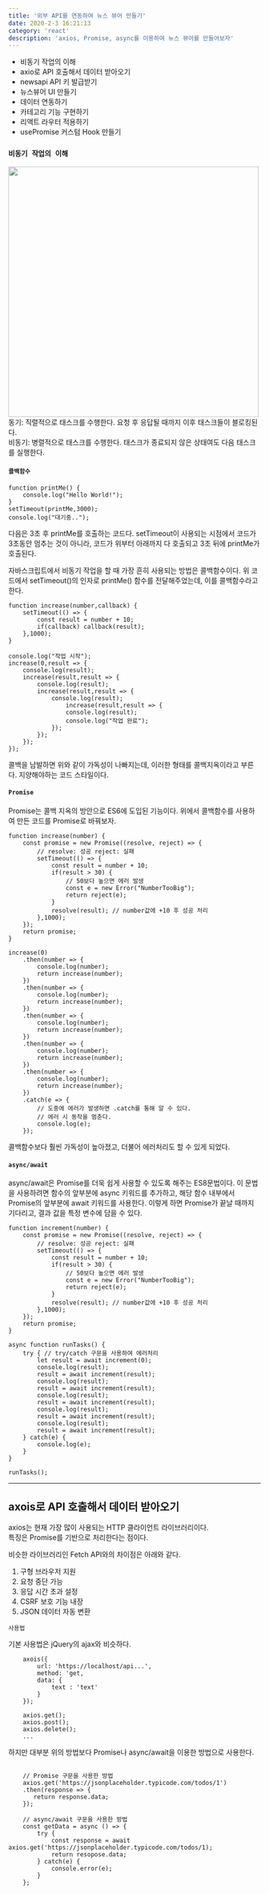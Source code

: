 ```yaml
---
title: '외부 API를 연동하여 뉴스 뷰어 만들기'
date: 2020-2-3 16:21:13
category: 'react'
description: 'axios, Promise, async를 이용하여 뉴스 뷰어를 만들어보자'
---
```


<ul>
    <li>비동기 작업의 이해</li>
    <li>axio로 API 호출해서 데이터 받아오기</li>
    <li>newsapi API 키 발급받기</li>
    <li>뉴스뷰어 UI 만들기</li>
    <li>데이터 연동하기</li>
    <li>카테고리 기능 구현하기</li>
    <li>리액트 라우터 적용하기</li>
    <li>usePromise 커스텀 Hook 만들기</li>
</ul>

### `비동기 작업의 이해`

<img src="https://dojang.io/pluginfile.php/14098/mod_page/content/7/047003.png" width="500px">
<br>
동기: 직렬적으로 태스크를 수행한다. 요청 후 응답될 때까지 이후 태스크들이 블로킹된다.<br>
비동기: 병렬적으로 태스크를 수행한다. 태스크가 종료되지 않은 상태여도 다음 태스크를 실행한다.

#### `콜백함수`

    function printMe() {
        console.log("Hello World!");
    }
    setTimeout(printMe,3000);
    console.log("대기중..");

다음은 3초 후 printMe를 호출하는 코드다.
setTimeout이 사용되는 시점에서 코드가 3초동안 멈추는 것이 아니라, 코드가 위부터 아래까지 다 호출되고 3초 뒤에 printMe가 호출된다.

자바스크립트에서 비동기 작업을 할 때 가장 흔히 사용되는 방법은 콜백함수이다.
위 코드에서 setTimeout()의 인자로 printMe() 함수를 전달해주었는데, 이를 콜백함수라고 한다.

```
function increase(number,callback) {
    setTimeout(() => {
        const result = number + 10;
        if(callback) callback(result);
    },1000);
}

console.log("작업 시작");
increase(0,result => {
    console.log(result);
    increase(result,result => {
        console.log(result);
        increase(result,result => {
            console.log(result);
                increase(result,result => {
                console.log(result);
                console.log("작업 완료");
            });
        });
    });
});
```

콜백을 남발하면 위와 같이 가독성이 나빠지는데, 이러한 형태를 콜백지옥이라고 부른다. 지양해야하는 코드 스타일이다.

#### `Promise`

Promise는 콜백 지옥의 방안으로 ES6에 도입된 기능이다.
위에서 콜백함수를 사용하여 만든 코드를 Promise로 바꿔보자.

```
function increase(number) {
    const promise = new Promise((resolve, reject) => {
        // resolve: 성공 reject: 실패
        setTimeout(() => {
            const result = number + 10;
            if(result > 30) {
                // 50보다 높으면 에러 발생
                const e = new Error("NumberTooBig");
                return reject(e);
            }
            resolve(result); // number값에 +10 후 성공 처리
        },1000);
    });
    return promise;
}

increase(0)
    .then(number => {
        console.log(number);
        return increase(number);
    })
    .then(number => {
        console.log(number);
        return increase(number);
    })
    .then(number => {
        console.log(number);
        return increase(number);
    })
    .then(number => {
        console.log(number);
        return increase(number);
    })
    .then(number => {
        console.log(number);
        return increase(number);
    })
    .catch(e => {
        // 도중에 에러가 발생하면 .catch를 통해 알 수 있다.
        // 에러 시 동작을 멈춘다.
        console.log(e);
    });

```

콜백함수보다 훨씬 가독성이 높아졌고, 더불어 에러처리도 할 수 있게 되었다.

#### `async/await`

async/await은 Promise를 더욱 쉽게 사용할 수 있도록 해주는 ES8문법이다.
이 문법을 사용하려면 함수의 앞부분에 async 키워드를 추가하고, 해당 함수 내부에서 Promise의 앞부분에 await 키워드를 사용한다. 이렇게 하면 Promise가 끝날 때까지 기다리고, 결과 값을 특정 변수에 담을 수 있다.

```
function increment(number) {
    const promise = new Promise((resolve, reject) => {
        // resolve: 성공 reject: 실패
        setTimeout(() => {
            const result = number + 10;
            if(result > 30) {
                // 50보다 높으면 에러 발생
                const e = new Error("NumberTooBig");
                return reject(e);
            }
            resolve(result); // number값에 +10 후 성공 처리
        },1000);
    });
    return promise;
}

async function runTasks() {
    try { // try/catch 구문을 사용하여 에러처리
        let result = await increment(0);
        console.log(result);
        result = await increment(result);
        console.log(result);
        result = await increment(result);
        console.log(result);
        result = await increment(result);
        console.log(result);
        result = await increment(result);
        console.log(result);
        result = await increment(result);
    } catch(e) {
        console.log(e);
    }
}

runTasks();
```

<hr>

## axois로 API 호출해서 데이터 받아오기

axios는 현재 가장 많이 사용되는 HTTP 클라이언트 라이브러리이다.<br>
특징은 Promise를 기반으로 처리한다는 점이다.

비슷한 라이브러리인 Fetch API와의 차이점은 아래와 같다.

<ol>
    <li>구형 브라우저 지원</li>
    <li>요청 중단 가능</li>
    <li>응답 시간 초과 설정</li>
    <li>CSRF 보호 기능 내장</li>
    <li>JSON 데이터 자동 변환</li>
</ol>

`사용법`

기본 사용법은 jQuery의 ajax와 비슷하다.

```
    axois({
        url: 'https://localhost/api...',
        method: 'get,
        data: {
            text : 'text'
        }
    });

    axios.get();
    axios.post();
    axios.delete();
    ...
```

하지만 대부분 위의 방법보다 Promise나 async/await을 이용한 방법으로 사용한다.

```

    // Promise 구문을 사용한 방법
    axios.get('https://jsonplaceholder.typicode.com/todos/1')
    .then(response => {
       return response.data;
    });

    // async/await 구문을 사용한 방법
    const getData = async () => {
        try {
            const response = await axios.get('https://jsonplaceholder.typicode.com/todos/1);
            return resopose.data;
        } catch(e) {
            console.error(e);
        }
    };
```
